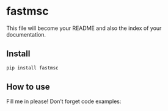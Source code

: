 fastmsc
================

<!-- WARNING: THIS FILE WAS AUTOGENERATED! DO NOT EDIT! -->

This file will become your README and also the index of your
documentation.

## Install

``` sh
pip install fastmsc
```

## How to use

Fill me in please! Don’t forget code examples:
